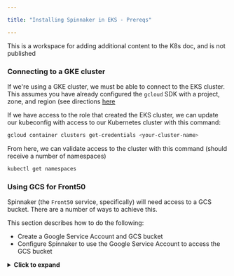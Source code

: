 ```yaml
---

title: "Installing Spinnaker in EKS - Prereqs"

---
```


This is a workspace for adding additional content to the K8s doc, and is not published


### Connecting to a GKE cluster

If we're using a GKE cluster, we must be able to connect to the EKS cluster. This assumes you have already configured the `gcloud` SDK with a project, zone, and region (see directions [here](https://cloud.google.com/kubernetes-engine/docs/how-to/creating-a-cluster)

If we have access to the role that created the EKS cluster, we can update our kubeconfig with access to our Kubernetes cluster with this command:

```bash
gcloud container clusters get-credentials <your-cluster-name>
```

From here, we can validate access to the cluster with this command (should receive a number of namespaces)

```bash
kubectl get namespaces
```


### Using GCS for Front50

Spinnaker (the <code>Front50</code> service, specifically) will need access to a GCS bucket. There are a number of ways to achieve this.

This section describes how to do the following:

* Create a Google Service Account and GCS bucket
* Configure Spinnaker to use the Google Service Account to access the GCS bucket

<details><summary><b>Click to expand</b></summary>

<details><summary>Creating a Google Service Account and GCS bucket</summary>

Spinnaker uses a GCS bucket to store persistent configuration (such as pipeline definitions).  This section will create a Google IAM service account as well as a Google credential file for use by Halyard and Spinnaker.

</details>

<details><summary>Configuring Spinnaker use the Google Service Account to access the GCS bucket</summary>

</details>

</details>

